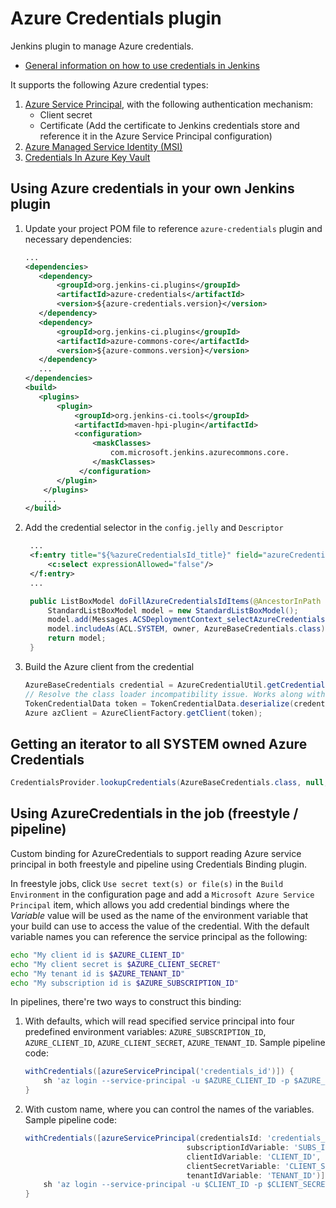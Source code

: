 # Azure Credentials plugin

Jenkins plugin to manage Azure credentials.

* [General information on how to use credentials in Jenkins](https://wiki.jenkins-ci.org/display/JENKINS/Credentials+Plugin)

It supports the following Azure credential types:

1. [Azure Service Principal](https://docs.microsoft.com/en-us/azure/azure-resource-manager/resource-group-create-service-principal-portal),
   with the following authentication mechanism:
   * Client secret
   * Certificate (Add the certificate to Jenkins credentials store and reference it in the Azure Service Principal configuration)
1. [Azure Managed Service Identity (MSI)](https://docs.microsoft.com/en-us/azure/active-directory/msi-overview)
1. [Credentials In Azure Key Vault](https://docs.microsoft.com/en-us/azure/key-vault/key-vault-get-started)

## Using Azure credentials in your own Jenkins plugin

1. Update your project POM file to reference `azure-credentials` plugin and necessary dependencies:

   ```xml
   ...
   <dependencies>
      <dependency>
          <groupId>org.jenkins-ci.plugins</groupId>
          <artifactId>azure-credentials</artifactId>
          <version>${azure-credentials.version}</version>
      </dependency>
      <dependency>
          <groupId>org.jenkins-ci.plugins</groupId>
          <artifactId>azure-commons-core</artifactId>
          <version>${azure-commons.version}</version>
      </dependency>
      ...
   </dependencies>
   <build>
      <plugins>
          <plugin>
              <groupId>org.jenkins-ci.tools</groupId>
              <artifactId>maven-hpi-plugin</artifactId>
              <configuration>
                  <maskClasses>
                      com.microsoft.jenkins.azurecommons.core.
                  </maskClasses>
               </configuration>
          </plugin>
       </plugins>
       ...
   </build>
   ```

1. Add the credential selector in the `config.jelly` and `Descriptor`
   ```Xml
    ...
    <f:entry title="${%azureCredentialsId_title}" field="azureCredentialsId">
        <c:select expressionAllowed="false"/>
    </f:entry>
    ...
   ```
   ```Java
    public ListBoxModel doFillAzureCredentialsIdItems(@AncestorInPath Item owner) {
        StandardListBoxModel model = new StandardListBoxModel();
        model.add(Messages.ACSDeploymentContext_selectAzureCredentials(), Constants.INVALID_OPTION);
        model.includeAs(ACL.SYSTEM, owner, AzureBaseCredentials.class);
        return model;
    }
   ```

1. Build the Azure client from the credential

   ```Java
   AzureBaseCredentials credential = AzureCredentialUtil.getCredential2(credentialsId);
   // Resolve the class loader incompatibility issue. Works along with maskClasses in the POM
   TokenCredentialData token = TokenCredentialData.deserialize(credential.serializeToTokenData());
   Azure azClient = AzureClientFactory.getClient(token);
   ```

## Getting an iterator to all SYSTEM owned Azure Credentials

```Java
CredentialsProvider.lookupCredentials(AzureBaseCredentials.class, null, ACL.SYSTEM, Collections.<DomainRequirement>emptyList());
```

## Using AzureCredentials in the job (freestyle / pipeline)

Custom binding for AzureCredentials to support reading Azure service principal in both freestyle and pipeline using Credentials Binding plugin. 

In freestyle jobs, click `Use secret text(s) or file(s)` in the `Build Environment` in the configuration page and add a `Microsoft Azure Service Principal` item, which allows you add credential bindings where the *Variable* value will be used as the name of the environment variable that your build can use to access the value of the credential. With the default variable names you can reference the service principal as the following:

```bash
echo "My client id is $AZURE_CLIENT_ID"
echo "My client secret is $AZURE_CLIENT_SECRET"
echo "My tenant id is $AZURE_TENANT_ID"
echo "My subscription id is $AZURE_SUBSCRIPTION_ID"
```

In pipelines, there're two ways to construct this binding:

1.  With defaults, which will read specified service principal into four predefined environment variables: `AZURE_SUBSCRIPTION_ID`, `AZURE_CLIENT_ID`, `AZURE_CLIENT_SECRET`, `AZURE_TENANT_ID`. Sample pipeline code:

    ```groovy
    withCredentials([azureServicePrincipal('credentials_id')]) {
        sh 'az login --service-principal -u $AZURE_CLIENT_ID -p $AZURE_CLIENT_SECRET -t $AZURE_TENANT_ID'
    }
    ```

2.  With custom name, where you can control the names of the variables. Sample pipeline code:

    ```groovy
    withCredentials([azureServicePrincipal(credentialsId: 'credentials_id',
                                        subscriptionIdVariable: 'SUBS_ID',
                                        clientIdVariable: 'CLIENT_ID',
                                        clientSecretVariable: 'CLIENT_SECRET',
                                        tenantIdVariable: 'TENANT_ID')]) {
        sh 'az login --service-principal -u $CLIENT_ID -p $CLIENT_SECRET -t $TENANT_ID'
    }
    ```
